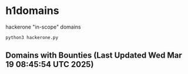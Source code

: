 # h1domains
hackerone "in-scope" domains

`python3 hackerone.py`
## Domains with Bounties (Last Updated Wed Mar 19 08:45:54 UTC 2025)
```

```

